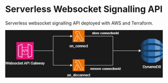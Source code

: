 # Serverless Websocket Signalling API

Serverless websocket signalling API deployed with AWS and Terraform.

![Architecture Overview](docs/architecture.png)
